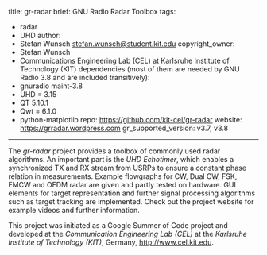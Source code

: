 title: gr-radar
brief: GNU Radio Radar Toolbox
tags:
  - radar
  - UHD
author:
  - Stefan Wunsch <stefan.wunsch@student.kit.edu>
copyright_owner:
  - Stefan Wunsch
  - Communications Engineering Lab (CEL) at Karlsruhe Institute of Technology (KIT)
dependencies (most of them are needed by GNU Radio 3.8 and are included transitively):
  - gnuradio maint-3.8
  - UHD = 3.15
  - QT 5.10.1
  - Qwt = 6.1.0
  - python-matplotlib
repo: https://github.com/kit-cel/gr-radar
website: https://grradar.wordpress.com
gr_supported_version: v3.7, v3.8
---

The *gr-radar* project provides a toolbox of commonly used radar algorithms. An important part is the *UHD Echotimer*, which enables a synchronized TX and RX stream from USRPs to ensure a constant phase relation in measurements. Example flowgraphs for CW, Dual CW, FSK, FMCW and OFDM radar are given and partly tested on hardware. GUI elements for target representation and further signal processing algorithms such as target tracking are implemented. Check out the project website for example videos and further information.

This project was initiated as a Google Summer of Code project and developed at the *Communication Engineering Lab (CEL)* at the *Karlsruhe Institute of Technology (KIT)*, Germany, <http://www.cel.kit.edu>.
